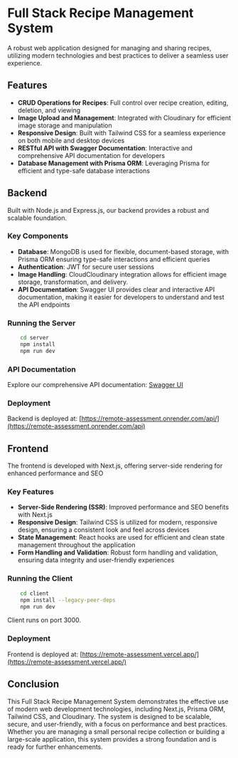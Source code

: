 # Full Stack Recipe Management System

A robust web application designed for managing and sharing recipes, utilizing modern technologies and best practices to deliver a seamless user experience.

## Features

- **CRUD Operations for Recipes**: Full control over recipe creation, editing, deletion, and viewing
- **Image Upload and Management**: Integrated with Cloudinary for efficient image storage and manipulation
- **Responsive Design**: Built with Tailwind CSS for a seamless experience on both mobile and desktop devices
- **RESTful API with Swagger Documentation**: Interactive and comprehensive API documentation for developers
- **Database Management with Prisma ORM**: Leveraging Prisma for efficient and type-safe database interactions

## Backend

Built with Node.js and Express.js, our backend provides a robust and scalable foundation.

### Key Components

- **Database**: MongoDB is used for flexible, document-based storage, with Prisma ORM ensuring type-safe interactions and efficient queries
- **Authentication**: JWT for secure user sessions
- **Image Handling**: CloudCloudinary integration allows for efficient image storage, transformation, and delivery.
- **API Documentation**: Swagger UI provides clear and interactive API documentation, making it easier for developers to understand and test the API endpoints

### Running the Server

```bash
    cd server
    npm install
    npm run dev
```

### API Documentation

Explore our comprehensive API documentation: [Swagger UI](https://remote-assessment.onrender.com/swagger)

### Deployment

Backend is deployed at: [https://remote-assessment.onrender.com/api/](https://remote-assessment.onrender.com/api)

## Frontend

The frontend is developed with Next.js, offering server-side rendering for enhanced performance and SEO

### Key Features

- **Server-Side Rendering (SSR)**: Improved performance and SEO benefits with Next.js
- **Responsive Design**: Tailwind CSS is utilized for modern, responsive design, ensuring a consistent look and feel across devices
- **State Management**: React hooks are used for efficient and clean state management throughout the application
- **Form Handling and Validation**: Robust form handling and validation, ensuring data integrity and user-friendly experiences

### Running the Client

```bash
    cd client
    npm install --legacy-peer-deps
    npm run dev
```

Client runs on port 3000.

### Deployment

Frontend is deployed at: [https://remote-assessment.vercel.app/](https://remote-assessment.vercel.app/)

## Conclusion

This Full Stack Recipe Management System demonstrates the effective use of modern web development technologies, including Next.js, Prisma ORM, Tailwind CSS, and Cloudinary. The system is designed to be scalable, secure, and user-friendly, with a focus on performance and best practices. Whether you are managing a small personal recipe collection or building a large-scale application, this system provides a strong foundation and is ready for further enhancements.
